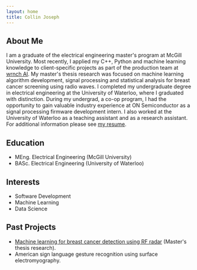 ```yaml
---
layout: home
title: Collin Joseph
---
```


## About Me
I am a graduate of the electrical engineering master's program at McGill University. Most recently, I applied my C++, Python and machine learning knowledge to client-specific projects as part of the production team at [wrnch AI](https://wrnch.ai/). My master's thesis research was focused on machine learning algorithm development, signal processing and statistical analysis for breast cancer screening using radio waves. I completed my undergraduate degree in electrical engineering at the University of Waterloo, where I graduated with distinction. During my undergrad, a co-op program, I had the opportunity to gain valuable industry experience at ON Semiconductor as a signal processing firmware development intern. I also worked at the University of Waterloo as a teaching assistant and as a research assistant. For additional information please see [my resume](/files/CollinAJosephResume.pdf).

## Education
* MEng. Electrical Engineering (McGill University)
* BASc. Electrical Engineering (University of Waterloo)

## Interests
* Software Development
* Machine Learning
* Data Science

## Past Projects
* [Machine learning for breast cancer detection using RF radar](/projects/meng_project.md) (Master's thesis research).
* American sign language gesture recognition using surface electromyography.
